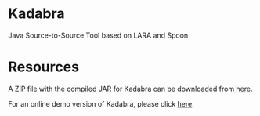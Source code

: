 # Kadabra
Java Source-to-Source Tool based on LARA and Spoon

# Resources

A ZIP file with the compiled JAR for Kadabra can be downloaded from [here](http://specs.fe.up.pt/tools/kadabra.zip).

For an online demo version of Kadabra, please click [here](http://specs.fe.up.pt/tools/kadabra/).

